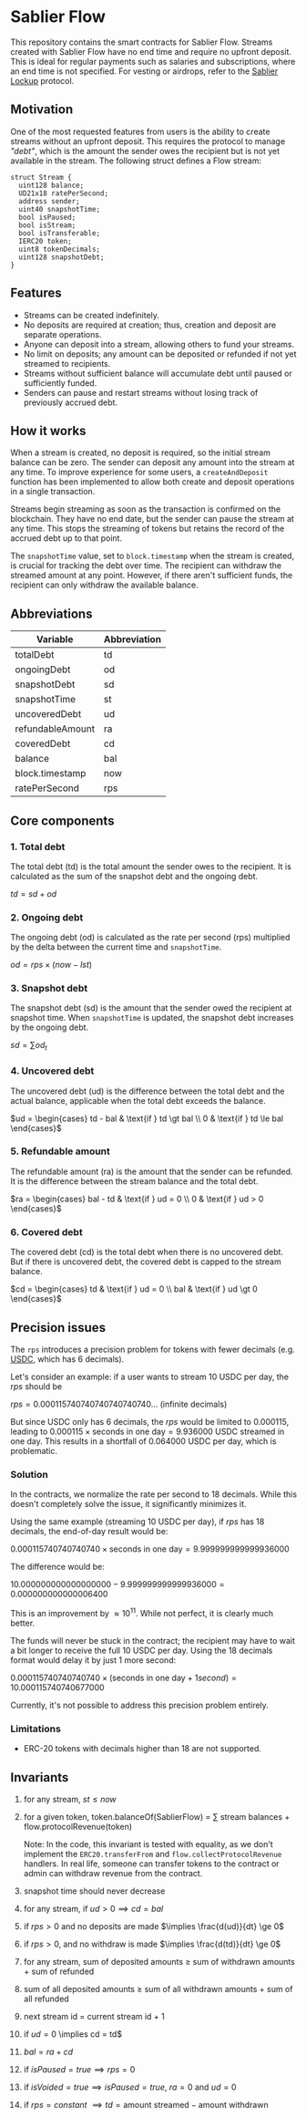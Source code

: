 # Sablier Flow

This repository contains the smart contracts for Sablier Flow. Streams created with Sablier Flow have no end time and
require no upfront deposit. This is ideal for regular payments such as salaries and subscriptions, where an end time is
not specified. For vesting or airdrops, refer to the [Sablier Lockup](https://github.com/sablier-labs/v2-core/)
protocol.

## Motivation

One of the most requested features from users is the ability to create streams without an upfront deposit. This requires
the protocol to manage _"debt"_, which is the amount the sender owes the recipient but is not yet available in the
stream. The following struct defines a Flow stream:

```solidity
struct Stream {
  uint128 balance;
  UD21x18 ratePerSecond;
  address sender;
  uint40 snapshotTime;
  bool isPaused;
  bool isStream;
  bool isTransferable;
  IERC20 token;
  uint8 tokenDecimals;
  uint128 snapshotDebt;
}
```

## Features

- Streams can be created indefinitely.
- No deposits are required at creation; thus, creation and deposit are separate operations.
- Anyone can deposit into a stream, allowing others to fund your streams.
- No limit on deposits; any amount can be deposited or refunded if not yet streamed to recipients.
- Streams without sufficient balance will accumulate debt until paused or sufficiently funded.
- Senders can pause and restart streams without losing track of previously accrued debt.

## How it works

When a stream is created, no deposit is required, so the initial stream balance can be zero. The sender can deposit any
amount into the stream at any time. To improve experience for some users, a `createAndDeposit` function has been
implemented to allow both create and deposit operations in a single transaction.

Streams begin streaming as soon as the transaction is confirmed on the blockchain. They have no end date, but the sender
can pause the stream at any time. This stops the streaming of tokens but retains the record of the accrued debt up to
that point.

The `snapshotTime` value, set to `block.timestamp` when the stream is created, is crucial for tracking the debt over
time. The recipient can withdraw the streamed amount at any point. However, if there aren't sufficient funds, the
recipient can only withdraw the available balance.

## Abbreviations

| Variable         | Abbreviation |
| ---------------- | ------------ |
| totalDebt        | td           |
| ongoingDebt      | od           |
| snapshotDebt     | sd           |
| snapshotTime     | st           |
| uncoveredDebt    | ud           |
| refundableAmount | ra           |
| coveredDebt      | cd           |
| balance          | bal          |
| block.timestamp  | now          |
| ratePerSecond    | rps          |

## Core components

### 1. Total debt

The total debt (td) is the total amount the sender owes to the recipient. It is calculated as the sum of the snapshot
debt and the ongoing debt.

$td = sd + od$

### 2. Ongoing debt

The ongoing debt (od) is calculated as the rate per second (rps) multiplied by the delta between the current time and
`snapshotTime`.

$od = rps \times (now - lst)$

### 3. Snapshot debt

The snapshot debt (sd) is the amount that the sender owed the recipient at snapshot time. When `snapshotTime` is
updated, the snapshot debt increases by the ongoing debt.

$sd = \sum od_t$

### 4. Uncovered debt

The uncovered debt (ud) is the difference between the total debt and the actual balance, applicable when the total debt
exceeds the balance.

$`ud = \begin{cases} td - bal & \text{if } td \gt bal \\ 0 & \text{if } td \le bal \end{cases}`$

### 5. Refundable amount

The refundable amount (ra) is the amount that the sender can be refunded. It is the difference between the stream
balance and the total debt.

$`ra = \begin{cases} bal - td & \text{if } ud = 0 \\ 0 & \text{if } ud > 0 \end{cases}`$

### 6. Covered debt

The covered debt (cd) is the total debt when there is no uncovered debt. But if there is uncovered debt, the covered
debt is capped to the stream balance.

$`cd = \begin{cases} td & \text{if } ud = 0 \\ bal & \text{if } ud \gt 0 \end{cases}`$

## Precision issues

The `rps` introduces a precision problem for tokens with fewer decimals (e.g.
[USDC](https://etherscan.io/token/0xa0b86991c6218b36c1d19d4a2e9eb0ce3606eb48s), which has 6 decimals).

Let's consider an example: if a user wants to stream 10 USDC per day, the _rps_ should be

$rps = 0.000115740740740740740740...$ (infinite decimals)

But since USDC only has 6 decimals, the _rps_ would be limited to $0.000115$, leading to
$0.000115 \times \text{seconds in one day} = 9.936000$ USDC streamed in one day. This results in a shortfall of
$0.064000$ USDC per day, which is problematic.

### Solution

In the contracts, we normalize the rate per second to 18 decimals. While this doesn't completely solve the issue, it
significantly minimizes it.

Using the same example (streaming 10 USDC per day), if _rps_ has 18 decimals, the end-of-day result would be:

$0.000115740740740740 \times \text{seconds in one day} = 9.999999999999936000$

The difference would be:

$10.000000000000000000 - 9.999999999999936000 = 0.000000000000006400$

This is an improvement by $\approx 10^{11}$. While not perfect, it is clearly much better.

The funds will never be stuck in the contract; the recipient may have to wait a bit longer to receive the full 10 USDC
per day. Using the 18 decimals format would delay it by just 1 more second:

$0.000115740740740740 \times (\text{seconds in one day} + 1 second) = 10.000115740740677000$

Currently, it's not possible to address this precision problem entirely.

### Limitations

- ERC-20 tokens with decimals higher than 18 are not supported.

## Invariants

1. for any stream, $st \le now$

2. for a given token, token.balanceOf(SablierFlow) = $\sum$ stream balances + flow.protocolRevenue(token)

   Note: In the code, this invariant is tested with equality, as we don't implement the `ERC20.transferFrom` and
   `flow.collectProtocolRevenue` handlers. In real life, someone can transfer tokens to the contract or admin can
   withdraw revenue from the contract.

3. snapshot time should never decrease

4. for any stream, if $ud > 0 \implies cd = bal$

5. if $rps \gt 0$ and no deposits are made $\implies \frac{d(ud)}{dt} \ge 0$

6. if $rps \gt 0$, and no withdraw is made $\implies \frac{d(td)}{dt} \ge 0$

7. for any stream, sum of deposited amounts $\ge$ sum of withdrawn amounts + sum of refunded

8. sum of all deposited amounts $\ge$ sum of all withdrawn amounts + sum of all refunded

9. next stream id = current stream id + 1

10. if $ud = 0$ \implies cd = td$

11. $bal = ra + cd$

12. if $isPaused = true \implies rps = 0$

13. if $isVoided = true \implies isPaused = true$, $ra = 0$ and $ud = 0$

14. if $rps = constant$ $\implies td = \text{amount streamed} - \text{amount withdrawn}$
